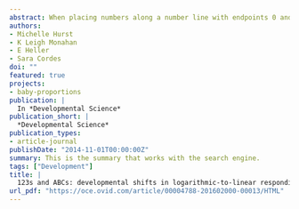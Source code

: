 ```yaml
---
abstract: When placing numbers along a number line with endpoints 0 and 1000, children generally space numbers logarithmically until around the age of 7, when they shift to a predominantly linear pattern of responding. This developmental shift of responding on the number placement task has been argued to be indicative of a shift in the format of the underlying representation of number (Siegler & Opfer, 2003). In the current study, we provide evidence from both child and adult participants to suggest that performance on the number placement task may not reflect the structure of the mental number line, but instead is a function of the fluency (i.e. ease) with which the individual can work with the values in the sequence. In Experiment 1, adult participants respond logarithmically when placing numbers on a line with less familiar anchors (1639 to 2897), despite linear responding on control tasks with standard anchors involving a similar range (0 to 1287) and a similar numerical magnitude (2000 to 3000). In Experiment 2, we show a similar developmental shift in childhood from logarithmic to linear responding for a non-numerical sequence with no inherent magnitude (the alphabet). In conclusion, we argue that the developmental trend towards linear behavior on the number line task is a product of successful strategy use and mental fluency with the values of the sequence, resulting from familiarity with endpoints and increased knowledge about general ordering principles of the sequence.
authors:
- Michelle Hurst
- K Leigh Monahan
- E Heller
- Sara Cordes
doi: ""
featured: true
projects:
- baby-proportions
publication: |
  In *Developmental Science*
publication_short: |
  *Developmental Science*
publication_types: 
- article-journal
publishDate: "2014-11-01T00:00:00Z"
summary: This is the summary that works with the search engine.
tags: ["Development"]
title: |
  123s and ABCs: developmental shifts in logarithmic-to-linear responding reflect fluency with sequence values
url_pdf: "https://oce.ovid.com/article/00004788-201602000-00013/HTML"
---
```

